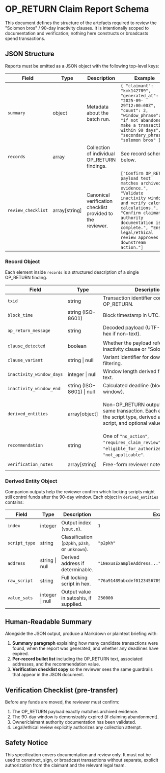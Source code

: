 # OP_RETURN Claim Report Schema

This document defines the structure of the artefacts required to review the
"Solomon bros" / 90-day inactivity clauses.  It is intentionally scoped to
documentation and verification; nothing here constructs or broadcasts spend
transactions.

## JSON Structure

Reports must be emitted as a JSON object with the following top-level keys:

| Field | Type | Description | Example |
| --- | --- | --- | --- |
| `summary` | object | Metadata about the batch run. | `{ "claimant": "kmk142789", "generated_at": "2025-09-29T12:00:00Z", "count": 2, "window_phrase": "if not abandoned make a transaction within 90 days", "secondary_phrase": "solomon bros" }` |
| `records` | array | Collection of individual OP_RETURN findings. | See record schema below. |
| `review_checklist` | array[string] | Canonical verification checklist provided to the reviewer. | `["Confirm OP_RETURN payload text matches archived evidence.", "Validate inactivity window and verify calendar calculations.", "Confirm claimant authority documentation is complete.", "Ensure legal/ethical review approves any downstream action."]` |

### Record Object

Each element inside `records` is a structured description of a single
OP_RETURN finding.

| Field | Type | Description | Example |
| --- | --- | --- | --- |
| `txid` | string | Transaction identifier containing the OP_RETURN. | `"f6c9a0..."` |
| `block_time` | string (ISO-8601) | Block timestamp in UTC. | `"2025-06-30T15:42:16+00:00"` |
| `op_return_message` | string | Decoded payload (UTF-8, fallback to hex if non-text). | `"if not abandoned make a transaction within 90 days // contact Solomon bros"` |
| `clause_detected` | boolean | Whether the payload references the inactivity clause or "Solomon bros". | `true` |
| `clause_variant` | string \| null | Variant identifier for downstream filtering. | `"solomon_bros_window"` |
| `inactivity_window_days` | integer \| null | Window length derived from the clause text. | `90` |
| `inactivity_window_end` | string (ISO-8601) \| null | Calculated deadline (block time + window). | `"2025-09-28T15:42:16+00:00"` |
| `derived_entities` | array[object] | Non-OP_RETURN outputs from the same transaction. Each entry captures the script type, derived address, raw script, and optional value (sats). | `[ { "index": 1, "script_type": "p2pkh", "address": "1NexusExampleAddress...", "raw_script": "76a914...88ac", "value_sats": 150000 } ]` |
| `recommendation` | string | One of `"no_action"`, `"requires_claim_review"`, `"eligible_for_authorized_collection"`, `"not_applicable"`. | `"requires_claim_review"` |
| `verification_notes` | array[string] | Free-form reviewer notes. | `["Awaiting ownership attestation"]` |

### Derived Entity Object

Companion outputs help the reviewer confirm which locking scripts might still
control funds after the 90-day window.  Each object in `derived_entities`
contains:

| Field | Type | Description | Example |
| --- | --- | --- | --- |
| `index` | integer | Output index (`vout.n`). | `1` |
| `script_type` | string | Classification (`p2pkh`, `p2sh`, or `unknown`). | `"p2pkh"` |
| `address` | string \| null | Derived address if determinable. | `"1NexusExampleAddress..."` |
| `raw_script` | string | Full locking script in hex. | `"76a91489abcdef0123456789abcdef0123456789abcdef88ac"` |
| `value_sats` | integer \| null | Output value in satoshis, if supplied. | `250000` |

## Human-Readable Summary

Alongside the JSON output, produce a Markdown or plaintext briefing with:

1. **Summary paragraph** explaining how many candidate transactions were found,
   when the report was generated, and whether any deadlines have expired.
2. **Per-record bullet list** including the OP_RETURN text, associated
   addresses, and the recommendation value.
3. **Verification checklist copy** so the reviewer sees the same guardrails that
   appear in the JSON document.

## Verification Checklist (pre-transfer)

Before any funds are moved, the reviewer must confirm:

1. The OP_RETURN payload exactly matches archived evidence.
2. The 90-day window is demonstrably expired (if claiming abandonment).
3. Owner/claimant authority documentation has been validated.
4. Legal/ethical review explicitly authorizes any collection attempt.

## Safety Notice

This specification covers documentation and review only.  It must not be used
to construct, sign, or broadcast transactions without separate, explicit
authorization from the claimant and the relevant legal team.

